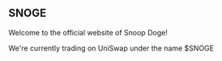 ## SNOGE

Welcome to the official website of Snoop Doge!

We're currently trading on UniSwap under the name $SNOGE
